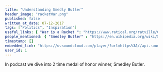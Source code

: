 ```yaml
---
title: "Understanding Smedly Butler"
header_image: "racketWar.png"
published: false
written_at_date: 07-12-2017
tags: ["Politics", "Inspiration"]
useful_links: { "War is a Racket ": "https://www.ratical.org/ratville/CAH/warisaracket.html" }
people_mentioned: { "Smedley Butler" : "https://en.wikipedia.org/wiki/Smedley_Butler"}
timestamp: []
embedded_link: "https://w.soundcloud.com/player/?url=https%3A//api.soundcloud.com/tracks/332969831"
user_id: 1
---
```

In podcast we dive into 2 time medal of honor winner, Smedley Butler.



